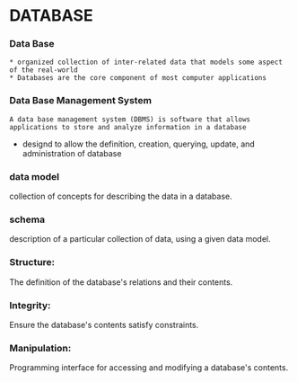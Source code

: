 
# DATABASE
### Data Base
    * organized collection of inter-related data that models some aspect of the real-world
    * Databases are the core component of most computer applications 
### Data Base Management System
    A data base management system (DBMS) is software that allows applications to store and analyze information in a database 
* designd to allow the definition, creation, querying, update, and administration of database  
### data model  
collection of concepts for
describing the data in a database.
### schema 
 description of a particular collection of data, using a given data model.

### Structure:
 The definition of the database's
relations and their contents.
### Integrity:
 Ensure the database's contents satisfy
constraints.
### Manipulation:
 Programming interface for
accessing and modifying a database's contents.
